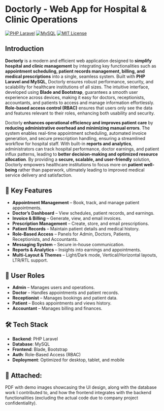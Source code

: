# Doctorly - Web App for Hospital & Clinic Operations

[![PHP Laravel](https://img.shields.io/badge/PHP%20Laravel-11.x-blue.svg?style=flat&logo=laravel)](https://laravel.com)
[![MySQL](https://img.shields.io/badge/MySQL-8.x-blue.svg?style=flat&logo=mysql)](https://www.mysql.com)
[![MIT License](https://img.shields.io/badge/License-MIT-green.svg)](https://opensource.org/licenses/MIT)


## Introduction

**Doctorly** is a modern and efficient web application designed to **simplify hospital and clinic management** by integrating key functionalities such as **appointment scheduling, patient records management, billing, and medical prescriptions** into a single, seamless system. Built with **PHP Laravel and MySQL**, Doctorly ensures robust performance, security, and scalability for healthcare institutions of all sizes. The intuitive interface, developed using **Blade and Bootstrap**, guarantees a smooth user experience across devices, making it easy for doctors, receptionists, accountants, and patients to access and manage information effortlessly. **Role-based access control (RBAC)** ensures that users only see the data and features relevant to their roles, enhancing both usability and security.  

Doctorly **enhances operational efficiency and improves patient care** by **reducing administrative overhead and minimizing manual errors**. The system enables real-time appointment scheduling, automated invoice generation, and secure prescription handling, ensuring a streamlined workflow for hospital staff. With built-in **reports and analytics**, administrators can track hospital performance, doctor earnings, and patient influx patterns, leading to **better decision-making and optimized resource allocation**. By providing a **secure, scalable, and user-friendly** solution, Doctorly empowers healthcare institutions to focus more on **patient well-being** rather than paperwork, ultimately leading to improved medical service delivery and satisfaction.  

## 📌 Key Features
- **Appointment Management** – Book, track, and manage patient appointments.
- **Doctor’s Dashboard** – View schedules, patient records, and earnings.
- **Invoice & Billing** – Generate, view, and email invoices.
- **Prescription Management** – Create, store, and email prescriptions.
- **Patient Records** – Maintain patient details and medical history.
- **Role-Based Access** – Panels for Admin, Doctors, Patients, Receptionists, and Accountants.
- **Messaging System** – Secure in-house communication.
- **Reports & Analytics** – Insights into earnings and appointments.
- **Multi-Layout & Themes** – Light/Dark mode, Vertical/Horizontal layouts, LTR/RTL support.

## 👥 User Roles
- **Admin** – Manages users and operations.
- **Doctor** – Handles appointments and patient records.
- **Receptionist** – Manages bookings and patient data.
- **Patient** – Books appointments and views history.
- **Accountant** – Manages billing and finances.

## 🛠 Tech Stack
- **Backend**: PHP Laravel
- **Database**: MySQL
- **Frontend**: Blade, Bootstrap
- **Auth**: Role-Based Access (RBAC)
- **Deployment**: Optimized for desktop, tablet, and mobile

## 📂 Attached:
PDF with demo images showcasing the UI design, along with the database work I contributed to, and how the frontend integrates with the backend functionalities (excluding the actual code due to company project confidentiality).

